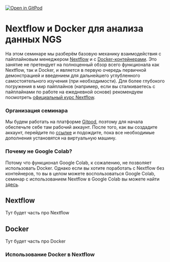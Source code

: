 [![Open in GitPod](https://img.shields.io/badge/Gitpod-%20Open%20in%20Gitpod-908a85?logo=gitpod)](https://gitpod.io/#https://github.com/serjisa/nextflow.tutorial)
# Nextflow и Docker для анализа данных NGS

На этом семинаре мы разберём базовую механику взаимодействия с пайплайновым менеджером [Nextflow](https://www.nextflow.io) и с [Docker-контейнерами](https://www.docker.com). Это занятие не претендует на полноценный обзор всего функционала как Nextflow, так и Docker, и является в первую очередь первичной демонстрацией и введением для дальнейшего углубленного самостоятельного изучения (при необходимости). Для более глубокого погружения в мир пайплайнов (например, если вы сталкиваетесь с пайплайнами по работе на ежедневной основе) рекомендуем посмотреть [официальный курс Nextflow](https://training.nextflow.io).

### Организация семинара
Мы будем работать на платформе [Gitpod](https://www.gitpod.io), поэтому для начала обеспечьте себе там рабочий аккаунт. После того, как вы создадите аккаунт, перейдите по [ссылке](https://gitpod.io/#https://github.com/serjisa/nextflow.tutorial) и подождите, пока все необходимые дополнения установятся на виртуальную машину.

### Почему не Google Colab?
Потому что функционал Google Colab, к сожалению, не позволяет использовать Docker. Однако если вы хотите поработать с Nextflow без контейнеров, то вы в целом можете воспользоваться Google Colab, семинар с использованием Nextflow в Google Colab вы можете найти [здесь](https://github.com/serjisa/transcriptomics.msu/blob/main/Семинары/01_Базовая_работа_с_прочтениями.ipynb).

## Nextflow
Тут будет часть про Nextflow

## Docker
Тут будет часть про Docker

### Использование Docker в Nextflow
